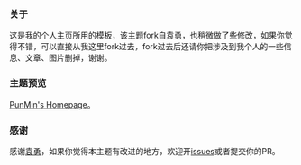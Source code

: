 ### 关于

这是我的个人主页所用的模板，该主题fork自[袁勇](https://github.com/willard-yuan/willard-yuan.github.io)，也稍微做了些修改，如果你觉得不错，可以直接从我这里fork过去，fork过去后还请你把涉及到我个人的一些信息、文章、图片删掉，谢谢。

### 主题预览

[PunMin's Homepage](http://punmin.github.io/)。

### 感谢

感谢[袁勇](https://github.com/willard-yuan/willard-yuan.github.io)，如果你觉得本主题有改进的地方，欢迎开[issues](https://github.com/punmin/punmin.github.io/issues)或者提交你的PR。
